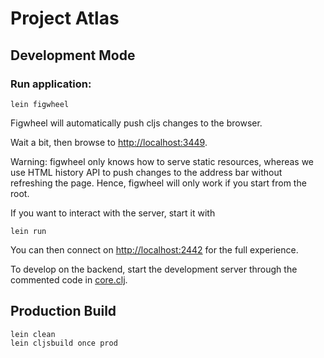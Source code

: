 # Project Atlas

## Development Mode

### Run application:

```
lein figwheel
```

Figwheel will automatically push cljs changes to the browser.

Wait a bit, then browse to [http://localhost:3449](http://localhost:3449).

Warning: figwheel only knows how to serve static resources, whereas we use HTML
history API to push changes to the address bar without refreshing the page.
Hence, figwheel will only work if you start from the root.

If you want to interact with the server, start it with

```
lein run
```

You can then connect on [http://localhost:2442](http://localhost:2442) for the
full experience.

To develop on the backend, start the development server through the commented
code in [core.clj](src/clj/atlas/core.clj).

## Production Build

```
lein clean
lein cljsbuild once prod
```
